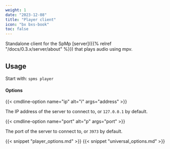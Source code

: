 ```yaml
---
weight: 1
date: "2023-12-08"
title: "Player client"
icon: "bx bxs-book"
toc: false
---
```


Standalone client for the SpMp [server]({{% relref "/docs/0.3.x/server/about" %}}) that plays audio using mpv.

######

## Usage

Start with: `spms player`

#### Options

{{< cmdline-option name="ip" alt="i" args="address" >}}

The IP address of the server to connect to, or `127.0.0.1` by default.

{{< cmdline-option name="port" alt="p" args="port" >}}

The port of the server to connect to, or `3973` by default.

{{< snippet "player_options.md" >}}
{{< snippet "universal_options.md" >}}
